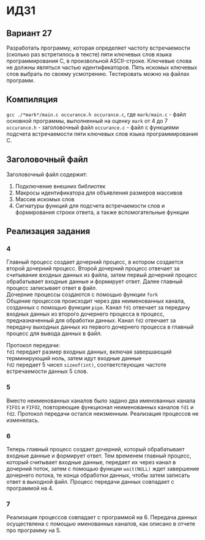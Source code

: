 # ИДЗ1

## Вариант 27

Разработать программу, которая определяет частоту встречаемости (сколько раз встретилось в тексте) пяти ключевых слов
языка программирования C, в произвольной ASCII-строке. Ключевые слова не должны являться частью идентификаторов. Пять
искомых ключевых слов выбрать по своему усмотрению. Тестировать можно на файлах программ.

## Компиляция

`gcc ./*mark*/main.c occurance.h occurance.c`, где
`mark/main.c` - файл основной программы, выполненный на оценку ``mark`` от 4 до 7
`occurance.h` - заголовочный файл
`occurance.c` - файл с функциями подсчета встречаемости пяти ключевых слов языка программирования C.


## Заголовочный файл

Заголовочный файл содержит:
<ol>
<li>Подключение внешних библиотек
<li>Макросы идентификатора для объявления размеров массивов
<li>Массив искомых слов
<li>Сигнатуры функций для подсчета встречаемости слов и формирования строки ответа, а также вспомогательные функции
</ol>

## Реализация задания

### 4
Главный процесс создает дочерний процесс, в котором создается второй дочерний процесс.
Второй дочерний процесс отвечает за считывание входных данных из файла, затем первый дочерний процесс обрабатывает
входные данные и формирует ответ. Далее главный процесс записывает ответ в файл. <br>
Дочерние процессы создаются с помощью функции `fork` <br>
Общение процессов происходит через два неименованных канала, созданных с помощью функции `pipe`. Канал `fd1` отвечает
за передачу входных данных из второго дочернего процесса в процесс, предназначенный для обработки данных. Канал `fd2` 
отвечает за передачу выходных данных из первого дочернего процесса в главный процесс для вывода данных в файл.

Протокол передачи: <br>
`fd1` передает размер входных данных, включая завершающий терминирующий ноль, затем идут входные данные <br>
`fd2` передает 5 чисел `sizeof(int)`, соответствующих частоте встречаемости данных 5 слов. <br>

### 5
Вместо неименованных каналов было задано два именованных канала `FIFO1` и `FIFO2`, повторяющие функционал неименованных
каналов `fd1` и `fd2`. Протокол передачи остался неизменным. Реализация процессов не изменялась.

### 6
Теперь главный процесс создает дочерний, который обрабатывает входные данные и формирует ответ. Тем временем главный
процесс, который считывает входные данные, передает их через канал в дочерний поток, затем с помощью функции `wait(NULL)`
ждет завершение дочернего потока, те конца обработки данных, чтобы затем записать ответ в выходной файл.
Процесс передачи данных совпадает с программой на 4.

### 7
Реализация процессов совпадает с программой на 6. Передача данных осуществлена с помощью именованных каналов, как описано
в отчете про программу на 5.


